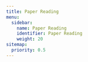 ```yaml
---
title: Paper Reading
menu:
  sidebar:
    name: Paper Reading
    identifier: Paper Reading
    weight: 20
sitemap:
  priority: 0.5 
---
```

